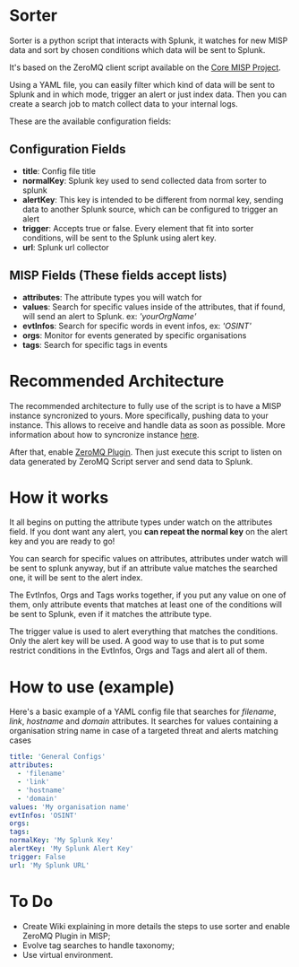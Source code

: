 # **Sorter**

Sorter is a python script that interacts with Splunk, it watches for new MISP data and sort by chosen conditions which data will be sent to Splunk.

It's based on the ZeroMQ client script available on the [Core MISP Project](https://github.com/MISP/MISP/blob/2.4/tools/misp-zmq/sub.py).

Using a YAML file, you can easily filter which kind of data will be sent to Splunk and in which mode, trigger an alert or just index data. Then you can create a search job to match collect data to your internal logs.

These are the available configuration fields:

## Configuration Fields

* **title**: Config file title
* **normalKey**: Splunk key used to send collected data from sorter to splunk
* **alertKey**: This key is intended to be different from normal key, sending data to another Splunk source, which can be configured to trigger an alert
* **trigger**: Accepts true or false. Every element that fit into sorter conditions, will be sent to the Splunk using alert key.
* **url**: Splunk url collector

## MISP Fields (These fields accept lists)

* **attributes**: The attribute types you will watch for
* **values**: Search for specific values inside of the attributes, that if found, will send an alert to Splunk. ex: *'yourOrgName'*
* **evtInfos**: Search for specific words in event infos, ex: *'OSINT'*
* **orgs**: Monitor for events generated by specific organisations
* **tags**: Search for specific tags in events

# Recommended Architecture

The recommended architecture to fully use of the script is to have a MISP instance syncronized to yours. More specifically, pushing data to your instance.
This allows to receive and handle data as soon as possible.
More information about how to syncronize instance [here](https://www.circl.lu/doc/misp/sharing/).

After that, enable [ZeroMQ Plugin](https://www.circl.lu/doc/misp/misp-zmq/).
Then just execute this script to listen on data generated by ZeroMQ Script server and send data to Splunk.

# How it works

It all begins on putting the attribute types under watch on the attributes field. If you dont want any alert, you **can repeat the normal key** on the alert key and you are ready to go!

You can search for specific values on attributes, attributes under watch will be sent to splunk anyway, but if an attribute value matches the searched one, it will be sent to the alert index.

The EvtInfos, Orgs and Tags works together, if you put any value on one of them, only attribute events that matches at least one of the conditions will be sent to Splunk, even if it matches the attribute type.

The trigger value is used to alert everything that matches the conditions. Only the alert key will be used. A good way to use that is to put some restrict conditions in the EvtInfos, Orgs and Tags and alert all of them.

# How to use (example)

Here's a basic example of a YAML config file that searches for *filename*, *link*, *hostname* and *domain* attributes.
It searches for values containing a organisation string name in case of a targeted threat and alerts matching cases

```YAML
title: 'General Configs'
attributes:
  - 'filename'
  - 'link'
  - 'hostname'
  - 'domain'
values: 'My organisation name'
evtInfos: 'OSINT'  
orgs:
tags:
normalKey: 'My Splunk Key'
alertKey: 'My Splunk Alert Key'
trigger: False
url: 'My Splunk URL'
```

# To Do
* Create Wiki explaining in more details the steps to use sorter and enable ZeroMQ Plugin in MISP;
* Evolve tag searches to handle taxonomy;
* Use virtual environment.

